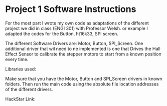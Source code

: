 <h1>Project 1 Software Instructions</h1>

For the most part I wrote my own code as adaptations of the different project we did in class (ENGI 301) with Professor Welsh. 
or example I adapted the codes for the Button, ht16k33,  SPI screen.

The different Software Drivers are: Motor, Button, SPI_Screen. One additional driver that wil need to ne implemented is one that Drives the 
Hall Effect Sensor to calibrate the stepper motors to start from a known position every time.

Libraries used: <libraries>

Make sure that you have the Motor, Button and SPI_Screen drivers in known folders. Then run the main code using the absolute file location addresses of the different drivers.

HackStar Link: 
